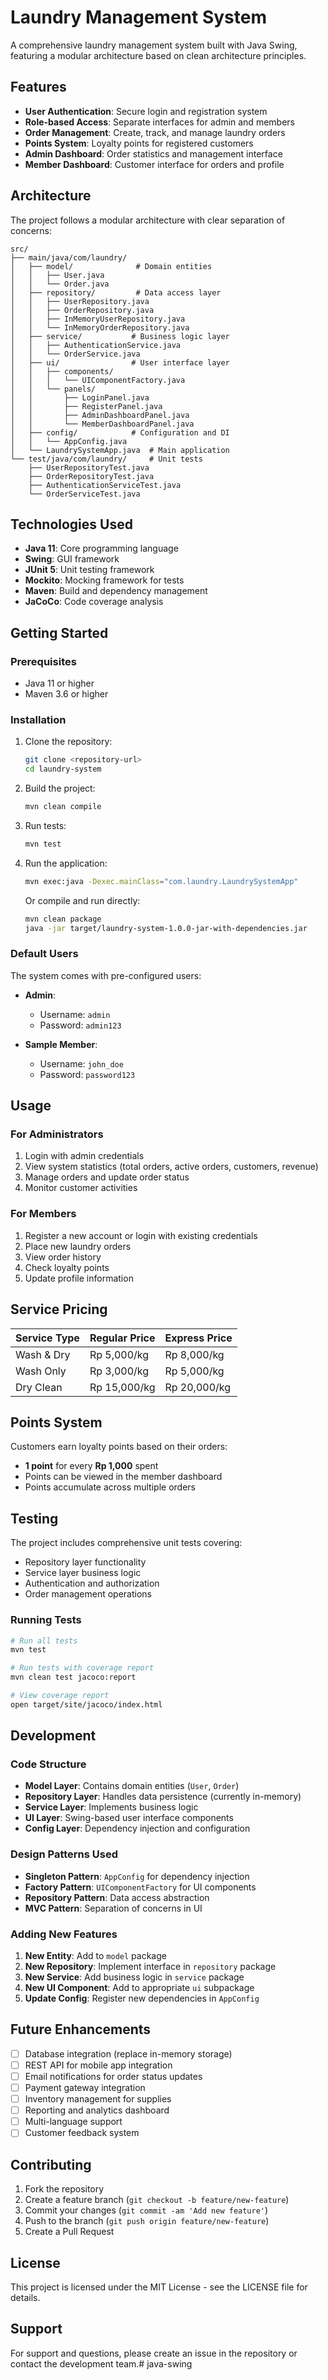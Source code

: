 # Laundry Management System

A comprehensive laundry management system built with Java Swing, featuring a modular architecture based on clean architecture principles.

## Features

- **User Authentication**: Secure login and registration system
- **Role-based Access**: Separate interfaces for admin and members
- **Order Management**: Create, track, and manage laundry orders
- **Points System**: Loyalty points for registered customers
- **Admin Dashboard**: Order statistics and management interface
- **Member Dashboard**: Customer interface for orders and profile

## Architecture

The project follows a modular architecture with clear separation of concerns:

```
src/
├── main/java/com/laundry/
│   ├── model/              # Domain entities
│   │   ├── User.java
│   │   └── Order.java
│   ├── repository/         # Data access layer
│   │   ├── UserRepository.java
│   │   ├── OrderRepository.java
│   │   ├── InMemoryUserRepository.java
│   │   └── InMemoryOrderRepository.java
│   ├── service/           # Business logic layer
│   │   ├── AuthenticationService.java
│   │   └── OrderService.java
│   ├── ui/                # User interface layer
│   │   ├── components/
│   │   │   └── UIComponentFactory.java
│   │   └── panels/
│   │       ├── LoginPanel.java
│   │       ├── RegisterPanel.java
│   │       ├── AdminDashboardPanel.java
│   │       └── MemberDashboardPanel.java
│   ├── config/            # Configuration and DI
│   │   └── AppConfig.java
│   └── LaundrySystemApp.java  # Main application
└── test/java/com/laundry/     # Unit tests
    ├── UserRepositoryTest.java
    ├── OrderRepositoryTest.java
    ├── AuthenticationServiceTest.java
    └── OrderServiceTest.java
```

## Technologies Used

- **Java 11**: Core programming language
- **Swing**: GUI framework
- **JUnit 5**: Unit testing framework
- **Mockito**: Mocking framework for tests
- **Maven**: Build and dependency management
- **JaCoCo**: Code coverage analysis

## Getting Started

### Prerequisites

- Java 11 or higher
- Maven 3.6 or higher

### Installation

1. Clone the repository:
   ```bash
   git clone <repository-url>
   cd laundry-system
   ```

2. Build the project:
   ```bash
   mvn clean compile
   ```

3. Run tests:
   ```bash
   mvn test
   ```

4. Run the application:
   ```bash
   mvn exec:java -Dexec.mainClass="com.laundry.LaundrySystemApp"
   ```

   Or compile and run directly:
   ```bash
   mvn clean package
   java -jar target/laundry-system-1.0.0-jar-with-dependencies.jar
   ```

### Default Users

The system comes with pre-configured users:

- **Admin**: 
  - Username: `admin`
  - Password: `admin123`

- **Sample Member**:
  - Username: `john_doe`
  - Password: `password123`

## Usage

### For Administrators

1. Login with admin credentials
2. View system statistics (total orders, active orders, customers, revenue)
3. Manage orders and update order status
4. Monitor customer activities

### For Members

1. Register a new account or login with existing credentials
2. Place new laundry orders
3. View order history
4. Check loyalty points
5. Update profile information

## Service Pricing

| Service Type | Regular Price | Express Price |
|--------------|---------------|---------------|
| Wash & Dry  | Rp 5,000/kg   | Rp 8,000/kg   |
| Wash Only   | Rp 3,000/kg   | Rp 5,000/kg   |
| Dry Clean   | Rp 15,000/kg  | Rp 20,000/kg  |

## Points System

Customers earn loyalty points based on their orders:
- **1 point** for every **Rp 1,000** spent
- Points can be viewed in the member dashboard
- Points accumulate across multiple orders

## Testing

The project includes comprehensive unit tests covering:

- Repository layer functionality
- Service layer business logic
- Authentication and authorization
- Order management operations

### Running Tests

```bash
# Run all tests
mvn test

# Run tests with coverage report
mvn clean test jacoco:report

# View coverage report
open target/site/jacoco/index.html
```

## Development

### Code Structure

- **Model Layer**: Contains domain entities (`User`, `Order`)
- **Repository Layer**: Handles data persistence (currently in-memory)
- **Service Layer**: Implements business logic
- **UI Layer**: Swing-based user interface components
- **Config Layer**: Dependency injection and configuration

### Design Patterns Used

- **Singleton Pattern**: `AppConfig` for dependency injection
- **Factory Pattern**: `UIComponentFactory` for UI components
- **Repository Pattern**: Data access abstraction
- **MVC Pattern**: Separation of concerns in UI

### Adding New Features

1. **New Entity**: Add to `model` package
2. **New Repository**: Implement interface in `repository` package
3. **New Service**: Add business logic in `service` package
4. **New UI Component**: Add to appropriate `ui` subpackage
5. **Update Config**: Register new dependencies in `AppConfig`

## Future Enhancements

- [ ] Database integration (replace in-memory storage)
- [ ] REST API for mobile app integration
- [ ] Email notifications for order status updates
- [ ] Payment gateway integration
- [ ] Inventory management for supplies
- [ ] Reporting and analytics dashboard
- [ ] Multi-language support
- [ ] Customer feedback system

## Contributing

1. Fork the repository
2. Create a feature branch (`git checkout -b feature/new-feature`)
3. Commit your changes (`git commit -am 'Add new feature'`)
4. Push to the branch (`git push origin feature/new-feature`)
5. Create a Pull Request

## License

This project is licensed under the MIT License - see the LICENSE file for details.

## Support

For support and questions, please create an issue in the repository or contact the development team.#   j a v a - s w i n g 
 
 
